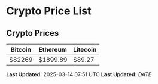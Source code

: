 # Crypto Price List

## Crypto Prices
| Bitcoin | Ethereum | Litecoin |
| ------- | -------- | -------- |
| $82269 | $1899.89 | $89.27 |
**Last Updated:** 2025-03-14 07:51 UTC
**Last Updated:** $DATE$
